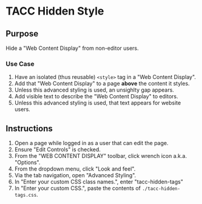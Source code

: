 # TACC Hidden Style

## Purpose

Hide a "Web Content Display" from non-editor users.

### Use Case

1. Have an isolated (thus reusable) `<style>` tag in a "Web Content Display".
2. Add that "Web Content Display" to a page __above__ the content it styles.
3. Unless this advanced styling is used, an unsighlty gap appears.
4. Add visible text to describe the "Web Content Display" to editors.
5. Unless this advanced styling is used, that text appears for website users.

## Instructions

1. Open a page while logged in as a user that can edit the page.
2. Ensure "Edit Controls" is checked.
3. From the "WEB CONTENT DISPLAY" toolbar, click wrench icon a.k.a. "Options".
4. From the dropdown menu, click "Look and feel".
5. Via the tab navigation, open "Advanced Styling".
6. In "Enter your custom CSS class names.", enter "tacc-hidden-tags"
7. In "Enter your custom CSS.", paste the contents of `./tacc-hidden-tags.css`.
